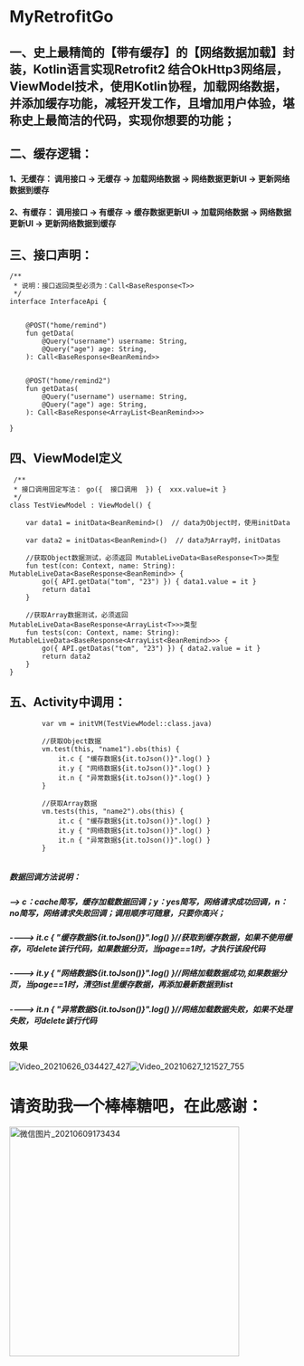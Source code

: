 # MyRetrofitGo
## 一、史上最精简的【带有缓存】的【网络数据加载】封装，Kotlin语言实现Retrofit2 结合OkHttp3网络层，ViewModel技术，使用Kotlin协程，加载网络数据，并添加缓存功能，减轻开发工作，且增加用户体验，堪称史上最简洁的代码，实现你想要的功能；


## 二、缓存逻辑：
####           1、无缓存：  调用接口 -> 无缓存 -> 加载网络数据   ->  网络数据更新UI -> 更新网络数据到缓存
####           2、有缓存：  调用接口 -> 有缓存 -> 缓存数据更新UI ->  加载网络数据   -> 网络数据更新UI  -> 更新网络数据到缓存


## 三、接口声明：
```
/**
 * 说明：接口返回类型必须为：Call<BaseResponse<T>>
 */
interface InterfaceApi {

    
    @POST("home/remind")
    fun getData(
        @Query("username") username: String,
        @Query("age") age: String,
    ): Call<BaseResponse<BeanRemind>>


    @POST("home/remind2")
    fun getDatas(
        @Query("username") username: String,
        @Query("age") age: String,
    ): Call<BaseResponse<ArrayList<BeanRemind>>>

}
```

## 四、ViewModel定义

```
 /**
 * 接口调用固定写法： go({  接口调用  }) {  xxx.value=it }
 */
class TestViewModel : ViewModel() {

    var data1 = initData<BeanRemind>()  // data为Object时，使用initData
   
    var data2 = initDatas<BeanRemind>()  // data为Array时，initDatas

    //获取Object数据测试，必须返回 MutableLiveData<BaseResponse<T>>类型
    fun test(con: Context, name: String): MutableLiveData<BaseResponse<BeanRemind>> {
        go({ API.getData("tom", "23") }) { data1.value = it }
        return data1
    }

    //获取Array数据测试，必须返回 MutableLiveData<BaseResponse<ArrayList<T>>>类型
    fun tests(con: Context, name: String): MutableLiveData<BaseResponse<ArrayList<BeanRemind>>> {
        go({ API.getDatas("tom", "23") }) { data2.value = it }
        return data2
    }
}
```

## 五、Activity中调用：
```
        var vm = initVM(TestViewModel::class.java)

        //获取Object数据
        vm.test(this, "name1").obs(this) {
            it.c { "缓存数据${it.toJson()}".log() } 
            it.y { "网络数据${it.toJson()}".log() } 
            it.n { "异常数据${it.toJson()}".log() } 
        }

        //获取Array数据
        vm.tests(this, "name2").obs(this) {
            it.c { "缓存数据${it.toJson()}".log() } 
            it.y { "网络数据${it.toJson()}".log() } 
            it.n { "异常数据${it.toJson()}".log() } 
        }
        
```
##### 数据回调方法说明：
##### --> c：cache简写，缓存加载数据回调；y：yes简写，网络请求成功回调，n：no简写，网络请求失败回调；调用顺序可随意，只要你高兴；
##### ----> it.c { "缓存数据${it.toJson()}".log() }//获取到缓存数据，如果不使用缓存，可delete该行代码，如果数据分页，当page==1时，才执行该段代码
##### ----> it.y { "网络数据${it.toJson()}".log() }//网络加载数据成功,如果数据分页，当page==1时，清空list里缓存数据，再添加最新数据到list
##### ----> it.n { "异常数据${it.toJson()}".log() }//网络加载数据失败，如果不处理失败，可delete该行代码

### 效果
![Video_20210626_034427_427](https://user-images.githubusercontent.com/4067327/123506188-91d41a80-d695-11eb-96aa-183b7d49325d.gif)![Video_20210627_121527_755](https://user-images.githubusercontent.com/4067327/123532635-95bd7680-d741-11eb-9c58-7e89069f31e0.gif)


# 请资助我一个棒棒糖吧，在此感谢：

<img width="406" alt="微信图片_20210609173434" src="https://user-images.githubusercontent.com/4067327/121332592-989b2780-c94a-11eb-9543-a4e00db3b759.png">

